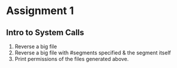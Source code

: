 # Assignment 1
## Intro to System Calls

1. Reverse a big file
2. Reverse a big file with #segments specified & the segment itself
3. Print permissions of the files generated above.
